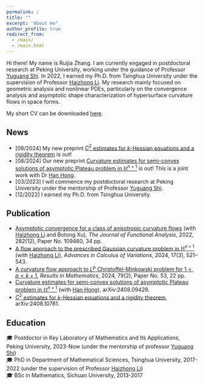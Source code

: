 ```yaml
---
permalink: /
title: ""
excerpt: "About me"
author_profile: true
redirect_from: 
  - /main/
  - /main.html
---
```


Hi there! My name is Ruijia Zhang. I am currently engaged in postdoctoral research at Peking University, working under the guidance of Professor [Yuguang Shi](https://www.math.pku.edu.cn/jsdw/js_20180628175159671361/s_20180628175159671361/69954.htm).
In 2022, I earned my Ph.D. from Tsinghua University under the supervision of Professor [Haizhong Li](https://www.math.tsinghua.edu.cn/info/1125/1931.htm).
My research mainly focused on geometric analysis and nonlinear PDEs, particularly on the convergence analysis and asymptotic shape characterization of hypersurface curvature flows in space forms.

My short CV can be downloaded [here](http://ruijia-z.github.io/files/CV_zh_zrj.pdf).

## News
- [08/2024] My new preprint [$C^2$ estimates for $k$-Hessian equations and a rigidity theorem](https://www.arxiv.org/abs/2408.10781) is out! 
- [08/2024] Our new preprint [Curvature estimates for semi-convex solutions of asymptotic Plateau problem in $\mathbb{H}^{n+1}$](https://www.arxiv.org/abs/2408.09428) is out! This is a joint work with Dr [Han Hong](https://faculty.bjtu.edu.cn/10121/).
- [03/2023] I will commence my postdoctoral research at Peking University under the mentorship of Professor [Yuguang Shi](https://www.math.pku.edu.cn/jsdw/js_20180628175159671361/s_20180628175159671361/69954.htm).
- [12/2022] I earned my Ph.D. from Tsinghua University.


## Publication 
- [Asymptotic convergence for a class of anisotropic curvature flows](https://www.sciencedirect.com/science/article/abs/pii/S0022123622000805) (with [Haizhong Li](https://www.math.tsinghua.edu.cn/info/1125/1931.htm) and Botong Xu), *The Journal of Functional Analysis*, 2022, 282(12), Paper No. 109460, 34 pp.
- [A flow approach to the prescribed Gaussian curvature problem in $\mathbb{H}^{n+1}$](https://www.degruyter.com/document/doi/10.1515/acv-2022-0033/html) (with [Haizhong Li](https://www.math.tsinghua.edu.cn/info/1125/1931.htm)), *Advances in Calculus of Variations*, 2024, 17(3), 521–543.
- [A curvature flow approach to $L^p$ Christoffel-Minkowski problem for $1<p<k+1$](https://link.springer.com/article/10.1007/s00025-023-02069-0), *Results in Mathematics*, 2024, 79(2), Paper No. 53, 22 pp.
- [Curvature estimates for semi-convex solutions of asymptotic Plateau problem in $\mathbb{H}^{n+1}$](https://www.arxiv.org/abs/2408.09428) (with [Han Hong](https://faculty.bjtu.edu.cn/10121/)), arXiv:2408.09428.
- [$C^2$ estimates for $k$-Hessian equations and a rigidity theorem](https://www.arxiv.org/abs/2408.10781), arXiv:2408.10781.

## Education 
:mortar_board: Postdoctor in Key Laboratory of Mathematics and Its Applications, Peking University, 2023-Now (under the mentorship of professor [Yuguang Shi](https://www.math.pku.edu.cn/jsdw/js_20180628175159671361/s_20180628175159671361/69954.htm))\
:mortar_board: PhD in Department of Mathematical Sciences, Tsinghua University, 2017-2022 (under the supervision of Professor [Haizhong Li](https://www.math.tsinghua.edu.cn/info/1125/1931.htm))\
:mortar_board: BSc in Mathematics, Sichuan University, 2013-2017




<!-- ## Contact
### Email
[firstname].[lastname]16 [at] imperial.ac.uk

### Address
Office 617 \
Huxley Building \
180 Queen's Gate, South Kensington \
London SW7 2AZ \
UK -->
